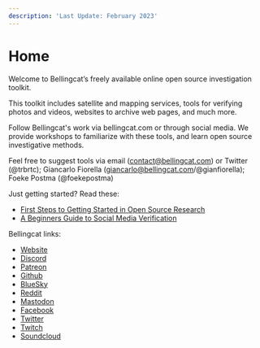 ```yaml
---
description: 'Last Update: February 2023'
---
```


# Home

Welcome to Bellingcat’s freely available online open source investigation toolkit.

This toolkit includes satellite and mapping services, tools for verifying photos and videos, websites to archive web pages, and much more.

Follow Bellingcat's work via bellingcat.com or through social media. We provide workshops to familiarize with these tools, and learn open source investigative methods.

Feel free to suggest tools via email (contact@bellingcat.com) or Twitter (@trbrtc); Giancarlo Fiorella (giancarlo@bellingcat.com/@gianfiorella); Foeke Postma (@foekepostma)

Just getting started? Read these:&#x20;

* [First Steps to Getting Started in Open Source Research](https://www.bellingcat.com/resources/2021/11/09/first-steps-to-getting-started-in-open-source-research/)&#x20;
* [A Beginners Guide to Social Media Verification](https://www.bellingcat.com/resources/2021/11/01/a-beginners-guide-to-social-media-verification/)

Bellingcat links:

* [Website](https://bellingcat.com)
* [Discord](https://discord.gg/bellingcat)&#x20;
* [Patreon](https://www.patreon.com/bellingcat)
* [Github](https://github.com/bellingcat)
* [BlueSky](https://bsky.app/profile/bellingcat.com)
* [Reddit](https://www.reddit.com/r/bellingcat/)
* [Mastodon](https://mstdn.social/@Bellingcat)
* [Facebook](https://www.facebook.com/bellingcat)
* [Twitter](http://www.twitter.com/bellingcat)
* [Twitch](https://www.twitch.tv/bellingcat\_live)
* [Soundcloud](https://soundcloud.com/bellingcat)

